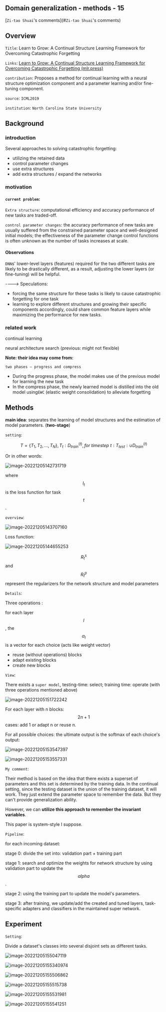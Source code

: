 ## Domain generalization - methods - 15

[`Zi-tao Shuai`'s comments](#`Zi-tao Shuai`'s comments)

## Overview

`Title`:  Learn to Grow: A Continual Structure Learning Framework for Overcoming Catastrophic Forgetting

`Links`: [Learn to Grow: A Continual Structure Learning Framework for Overcoming Catastrophic Forgetting (mlr.press)](http://proceedings.mlr.press/v97/li19m/li19m.pdf)

`contribution`: Proposes a method for continual learning with a neural structure optimization component and a parameter learning and/or fine-tuning component.

`source`: `ICML2019`

`institution`: `North Carolina State University`

## Background

### introduction

Several approaches to solving catastrophic forgetting:

- utilizing the retained data
- control parameter changes
- use extra structures
- add extra structures /  expand the networks

### motivation

#### `current problem`:

`Extra structure`: computational efficiency and accuracy performance of new tasks are traded-off.

`control parameter changes`: the accuracy performance of new tasks are usually suffered from the constrained parameter space and well-designed initial models; the effectiveness of the parameter change control functions is often unknown as the number of tasks increases at scale.

#### Observations

`DNN`s' lower-level layers (features) required for the two different tasks are likely to be
drastically different, as a result, adjusting the lower layers (or fine-tuning) will be helpful.

----> Speculations:

- forcing the same structure for these tasks is likely to cause catastrophic
  forgetting for one task
- learning to explore different structures and growing their specific components accordingly, could share common feature layers while maximizing the performance for new tasks.

### related work

continual learning

neural architecture search (previous: might not flexible)

**Note: their idea may come from:**

`two phases – progress and compress`

- During the progress phase, the model makes use of the previous model for learning the new task
- In the compress phase, the newly learned model is distilled into the old model using`EWC` (elastic weight consolidation) to alleviate forgetting

## Methods

**main idea**: separates the learning of model structures and the estimation of model parameters. (**two-stage**)

`setting`:

$$T = \{T_1 ,T_2, ..., T_N\}, T_t: D_{train}^{(t)},for\ timestep\ t: T_{test}: \cup D_{train}^{(t)}$$

Or in other words:

![image-20221205142731719](asset/image-20221205142731719.png)

where $$l_t$$ is the loss function for task $$t$$.

`overview`:

![image-20221205143707160](asset/image-20221205143707160.png)

Loss function:

![image-20221205144655253](asset/image-20221205144655253.png)

$$R_t^s$$ and $$R_t^p$$ represent the regularizers for the network structure and model parameters

`Details`:

Three operations :

for each layer $$l$$, the $$\alpha_l$$ is a vector for each choice (acts like weight vector)

- reuse (without operations) blocks
- adapt existing blocks
- create new blocks

`View`:

There exists a `super model`, testing-time: select; training time: operate (with three operations mentioned above)

![image-20221205151722242](asset/image-20221205151722242.png)

For each layer with n blocks: $$2n+1$$ cases: add 1 or adapt n or reuse n.

For all possible choices: the ultimate output is the softmax of each choice's output:

![image-20221205153547397](asset/image-20221205153547397.png)

![image-20221205153557331](asset/image-20221205153557331.png)



`My comment`:

Their method is based on the idea that there exists a superset of parameters and this set is determined by the training data. In the continual setting, since the testing dataset is the union of the training dataset, it will work. They just extend the parameter space to remember the data. But they can't provide generalization ability.

However, we can **utilize this approach to remember the invariant variables**.

This paper is system-style I suppose.

`Pipeline`:

for each incoming dataset:

stage 0: divide the set into: validation part + training part

stage 1: search and optimize the weights for network structure by using validation part to update the $$alpha$$.

stage 2: using the training part to update the model's parameters.

stage 3: after training, we update/add the created and tuned layers, task-specific adapters and classifiers in the maintained super network.

## Experiment

`Setting`:

Divide a dataset's classes into several disjoint sets as different tasks.



![image-20221205155047119](asset/image-20221205155047119.png)

![image-20221205155340974](asset/image-20221205155340974.png)

![image-20221205155506862](asset/image-20221205155506862.png)

![image-20221205155515738](asset/image-20221205155515738.png)

![image-20221205155531981](asset/image-20221205155531981.png)

![image-20221205155541251](asset/image-20221205155541251.png)
